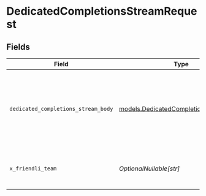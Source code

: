 # DedicatedCompletionsStreamRequest


## Fields

| Field                                                                                | Type                                                                                 | Required                                                                             | Description                                                                          | Example                                                                              |
| ------------------------------------------------------------------------------------ | ------------------------------------------------------------------------------------ | ------------------------------------------------------------------------------------ | ------------------------------------------------------------------------------------ | ------------------------------------------------------------------------------------ |
| `dedicated_completions_stream_body`                                                  | [models.DedicatedCompletionsStreamBody](../models/dedicatedcompletionsstreambody.md) | :heavy_check_mark:                                                                   | N/A                                                                                  | {<br/>"model": "(endpoint-id):(adapter-route)",<br/>"prompt": "Say this is a test!"<br/>} |
| `x_friendli_team`                                                                    | *OptionalNullable[str]*                                                              | :heavy_minus_sign:                                                                   | ID of team to run requests as (optional parameter).                                  |                                                                                      |